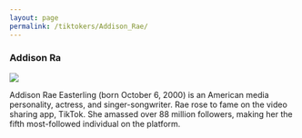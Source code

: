 ```yaml
---
layout: page
permalink: /tiktokers/Addison_Rae/
---
```

### Addison Ra


<img src="//upload.wikimedia.org/wikipedia/commons/thumb/4/4e/Addison_Rae_-_Pandora_2021_3.jpg/220px-Addison_Rae_-_Pandora_2021_3.jpg"> 

Addison Rae Easterling (born October 6, 2000) is an American media personality, actress, and singer-songwriter. Rae rose to fame on the video sharing app, TikTok. She amassed over 88 million followers, making her the fifth most-followed individual on the platform.  

